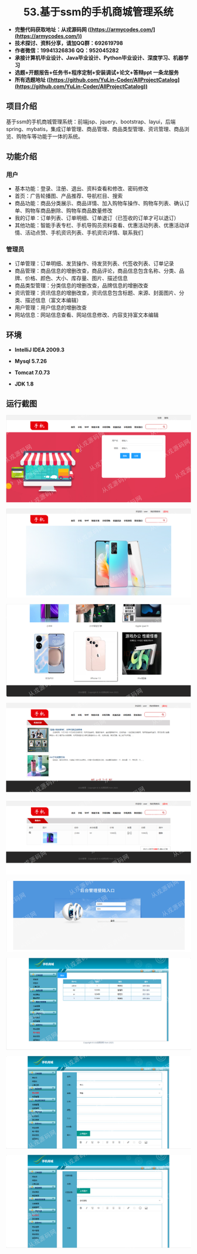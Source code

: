 <p><h1 align="center">53.基于ssm的手机商城管理系统</h1></p>

- <b>完整代码获取地址：从戎源码网 ([https://armycodes.com/](https://armycodes.com/))</b>
- <b>技术探讨、资料分享，请加QQ群：692619798</b> 
- <b>作者微信：19941326836  QQ：952045282</b> 
- <b>承接计算机毕业设计、Java毕业设计、Python毕业设计、深度学习、机器学习</b>
- <b>选题+开题报告+任务书+程序定制+安装调试+论文+答辩ppt 一条龙服务</b>
- <b>所有选题地址 ([https://github.com/YuLin-Coder/AllProjectCatalog](https://github.com/YuLin-Coder/AllProjectCatalog)) </b>

## 项目介绍
基于ssm的手机商城管理系统：前端jsp、jquery、bootstrap、layui，后端 spring、mybatis，集成订单管理、商品管理、商品类型管理、资讯管理、商品浏览、购物车等功能于一体的系统。

## 功能介绍

### 用户

- 基本功能：登录、注册、退出、资料查看和修改、密码修改
- 首页：广告轮播图、产品推荐、导航栏目、搜索
- 商品功能：商品分类展示、商品详情、加入购物车操作、购物车列表、确认订单、购物车商品删除、购物车商品数量修改
- 我的订单：订单列表、订单明细、订单退订（已签收的订单才可以退订）
- 其他功能：智能手表专栏、手机导购员资料查看、优惠活动列表、优惠活动详情、活动点赞、手机资讯列表、手机资讯详情、联系我们

### 管理员

- 订单管理：订单明细、发货操作、待发货列表、代签收列表、订单记录
- 商品管理：商品信息的增删改查，商品评论，商品信息包含名称、分类、品牌、价格、颜色、大小、库存量、图片、描述信息
- 商品类型管理：分类信息的增删改查，品牌信息的增删改查
- 资讯管理：资讯信息的增删改查，资讯信息包含标题、来源、封面图片、分类、描述信息（富文本编辑）
- 用户管理：用户信息的增删改查
- 网站信息：网站信息查看、网站信息修改、内容支持富文本编辑

## 环境

- <b>IntelliJ IDEA 2009.3</b>

- <b>Mysql 5.7.26</b>

- <b>Tomcat 7.0.73</b>

- <b>JDK 1.8</b>


## 运行截图
![](screenshot/1.png)

![](screenshot/2.png)

![](screenshot/3.png)

![](screenshot/4.png)

![](screenshot/5.png)

![](screenshot/6.png)

![](screenshot/7.png)

![](screenshot/8.png)

![](screenshot/9.png)

